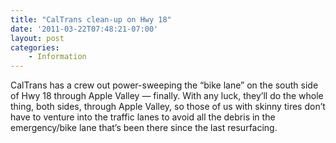 ```yaml
---
title: "CalTrans clean-up on Hwy 18"
date: '2011-03-22T07:48:21-07:00'
layout: post
categories:
    - Information
---
```


CalTrans has a crew out power-sweeping the “bike lane” on the south side of Hwy 18 through Apple Valley — finally. With any luck, they’ll do the whole thing, both sides, through Apple Valley, so those of us with skinny tires don’t have to venture into the traffic lanes to avoid all the debris in the emergency/bike lane that’s been there since the last resurfacing.